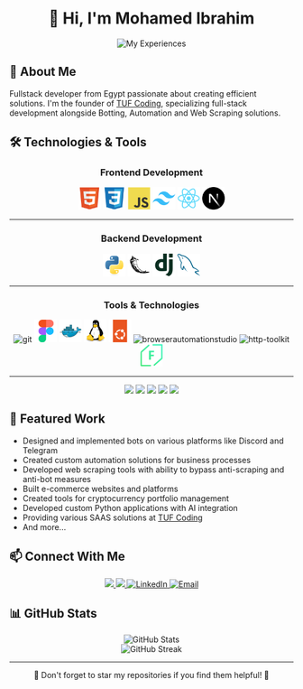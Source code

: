 <h1 align="center">👋 Hi, I'm Mohamed Ibrahim</h1>

<p align="center">
  <img src="https://readme-typing-svg.herokuapp.com?font=Fira+Code&pause=1000&color=2196F3&center=true&vCenter=true&width=435&lines=Fullstack+Developer;Cybersecurity+Enthusiast;Open+Source+Contributor" alt="My Experiences" />
</p>

## 🚀 About Me
Fullstack developer from Egypt passionate about creating efficient solutions. I'm the founder of [TUF Coding](https://tufcoding.com), specializing full-stack development alongside Botting, Automation and Web Scraping solutions.

## 🛠️ Technologies & Tools

<h3 align="center">Frontend Development</h3>
<p align="center">
  <img src="https://raw.githubusercontent.com/devicons/devicon/master/icons/html5/html5-original.svg" alt="html5" width="40" height="40"/>
  <img src="https://raw.githubusercontent.com/devicons/devicon/master/icons/css3/css3-original.svg" alt="css3" width="40" height="40"/>
  <img src="https://raw.githubusercontent.com/devicons/devicon/master/icons/javascript/javascript-original.svg" alt="javascript" width="40" height="40"/>
  <img src="https://raw.githubusercontent.com/devicons/devicon/master/icons/tailwindcss/tailwindcss-original.svg" alt="tailwind" width="40" height="40"/>
  <img src="https://raw.githubusercontent.com/devicons/devicon/master/icons/react/react-original.svg" alt="react" width="40" height="40"/>
  <img src="https://raw.githubusercontent.com/devicons/devicon/master/icons/nextjs/nextjs-original.svg" alt="nextjs" width="40" height="40"/>
</p>

---

<h3 align="center">Backend Development</h3>
<p align="center">
  <img src="https://raw.githubusercontent.com/devicons/devicon/master/icons/python/python-original.svg" alt="python" width="40" height="40"/>
  <img src="https://raw.githubusercontent.com/devicons/devicon/master/icons/flask/flask-original.svg" alt="flask" width="40" height="40"/>
  <img src="https://raw.githubusercontent.com/devicons/devicon/master/icons/django/django-plain.svg" alt="django" width="40" height="40"/>
  <img src="https://raw.githubusercontent.com/devicons/devicon/master/icons/mysql/mysql-original.svg" alt="sql" width="40" height="40"/>
</p>

---

<h3 align="center">Tools & Technologies</h3>
<p align="center">
  <img src="https://www.vectorlogo.zone/logos/git-scm/git-scm-icon.svg" alt="git" width="40" height="40"/>
  <img src="https://raw.githubusercontent.com/devicons/devicon/master/icons/figma/figma-original.svg" alt="figma" width="40" height="40"/>
  <img src="https://raw.githubusercontent.com/devicons/devicon/master/icons/docker/docker-original.svg" alt="docker" width="40" height="40"/>
  <img src="https://raw.githubusercontent.com/devicons/devicon/master/icons/linux/linux-original.svg" alt="linux" width="40" height="40"/>
  <img src="https://raw.githubusercontent.com/devicons/devicon/master/icons/ubuntu/ubuntu-original.svg" alt="ubuntu" width="40" height="40"/>
  <img src="https://avatars.githubusercontent.com/u/19365536?size=40" alt="browserautomationstudio" width="40" height="40"/>
  <img src="https://avatars.githubusercontent.com/u/39777515?size=40" alt="http-toolkit" width="40" height="40"/>
  <img src="https://raw.githubusercontent.com/EliverLara/candy-icons/87a639d77c4ba47b467c5a45110cc099d4d9fbd1/apps/scalable/fiddler.svg" alt="fiddler" width="40" height="40"/>
</p>

---

<p align="center">
  <img src="https://img.shields.io/badge/Web-Development-4285F4?style=for-the-badge&logo=google-chrome&logoColor=white"/>
  <img src="https://img.shields.io/badge/Automation-FF6B6B?style=for-the-badge&logo=automattic&logoColor=white"/>
  <img src="https://img.shields.io/badge/Botting-4B0082?style=for-the-badge&logo=probot&logoColor=white"/>
  <img src="https://img.shields.io/badge/Web-Scraping-3776AB?style=for-the-badge&logo=scrapy&logoColor=white"/>
  <img src="https://img.shields.io/badge/Cybersecurity-000000?style=for-the-badge&logo=auth0&logoColor=white"/>
</p>

## 🌟 Featured Work
- Designed and implemented bots on various platforms like Discord and Telegram
- Created custom automation solutions for business processes
- Developed web scraping tools with ability to bypass anti-scraping and anti-bot measures
- Built e-commerce websites and platforms
- Created tools for cryptocurrency portfolio management
- Developed custom Python applications with AI integration
- Providing various SAAS solutions at [TUF Coding](https://tufcoding.com)
- And more...

## 📫 Connect With Me
<p align="center">
  <a href="https://tufcoding.com">
    <img src="https://img.shields.io/badge/Website-TUF%20Coding-blue?style=for-the-badge&logo=google-chrome&logoColor=white"/>
  </a>
  <a href="https://github.com/007SKRN">
    <img src="https://img.shields.io/badge/GitHub-007SKRN-181717?style=for-the-badge&logo=github&logoColor=white"/>
  </a>
  <a href="https://www.linkedin.com/in/mibrahimm7010/">
    <img src="https://img.shields.io/badge/LinkedIn-Connect-blue?style=for-the-badge&logo=linkedin" alt="LinkedIn" />
  </a>
  <a href="mailto:mibrahimm7010@gmail.com">
    <img src="https://img.shields.io/badge/Email-mibrahimm7010@gmail.com-blue?style=for-the-badge&logo=gmail&logoColor=white" alt="Email" />
  </a>
</p>

## 📊 GitHub Stats
<p align="center">
  <img src="https://github-readme-stats.vercel.app/api?username=007SKRN&show_icons=true&theme=radical" alt="GitHub Stats" />
  <br/>
  <img src="https://github-readme-streak-stats.herokuapp.com/?user=007SKRN&theme=radical" alt="GitHub Streak" />
</p>

---

<p align="center">🌟 Don't forget to star my repositories if you find them helpful! 🌟</p>
